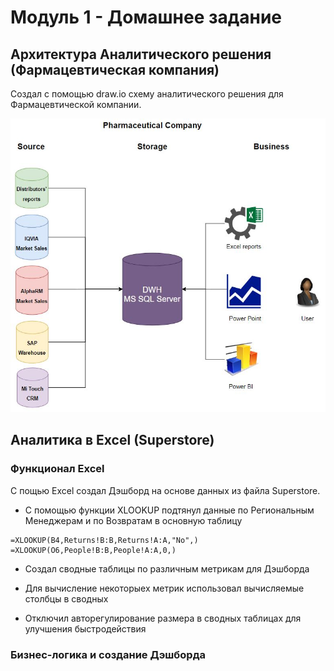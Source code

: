 # Модуль 1 - Домашнее задание

## Архитектура Аналитического решения (Фармацевтическая компания)

Создал с помощью draw.io схему аналитического решения для Фармацевтической компании.


![Schema](https://github.com/nikita-volynets/Data-learn-homework/blob/c819970be16a2bf72dccdb6e068cb853df11386c/Module%201/Architecture_Pharma.JPG)

## Аналитика в Excel (Superstore)

### Функционал Excel

С пощью Excel создал Дэшборд на основе данных из файла Superstore.

+ С помощью функции XLOOKUP подтянул данные по Региональным Менеджерам и по Возвратам в основную таблицу
```
=XLOOKUP(B4,Returns!B:B,Returns!A:A,"No",)
=XLOOKUP(O6,People!B:B,People!A:A,0,)
```

+ Создал сводные таблицы по различным метрикам для Дэшборда



+ Для вычисление некоторыех метрик использовал вычисляемые столбцы в сводных

+ Отключил авторегулирование размера в сводных таблицах для улучшения быстродействия

### Бизнес-логика и создание Дэшборда
